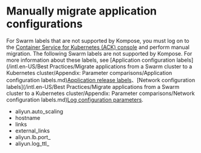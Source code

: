 # Manually migrate application configurations

For Swarm labels that are not supported by Kompose, you must log on to the [Container Service for Kubernetes \(ACK\) console](https://cs.console.aliyun.com) and perform manual migration. The following Swarm labels are not supported by Kompose. For more information about these labels, see [Application configuration labels](/intl.en-US/Best Practices/Migrate applications from a Swarm cluster to a Kubernetes cluster/Appendix: Parameter comparisons/Application configuration labels.md)[Application release labels](t1862630.md#)、[Network configuration labels](/intl.en-US/Best Practices/Migrate applications from a Swarm cluster to a Kubernetes cluster/Appendix: Parameter comparisons/Network configuration labels.md)[Log configuration parameters](t1862633.md#).

-   aliyun.auto\_scaling
-   hostname
-   links
-   external\_links
-   aliyun.lb.port\_
-   aliyun.log\_ttl\_

